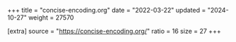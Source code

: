+++
title = "concise-encoding.org"
date = "2022-03-22"
updated = "2024-10-27"
weight = 27570

[extra]
source = "https://concise-encoding.org/"
ratio = 16
size = 27
+++
